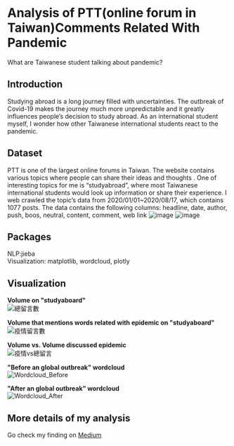 # Analysis of PTT(online forum in Taiwan)Comments Related With Pandemic
What are Taiwanese student talking about pandemic? 



## Introduction
Studying abroad is a long journey filled with uncertainties. The outbreak of Covid-19 makes the journey much more unpredictable and it greatly influences people’s decision to study abroad. As an international student myself, I wonder how other Taiwanese international students react to the pandemic.

## Dataset
PTT is one of the largest online forums in Taiwan. The website contains various topics where people can share their ideas and thoughts . One of interesting topics for me is “studyabroad”, where most Taiwanese international students would look up information or share their experience.
I web crawled the topic’s data from 2020/01/01~2020/08/17, which contains 1077 posts. The data contains the following columns:
headline, date, author, push, boos, neutral, content, comment, web link
![image](https://user-images.githubusercontent.com/32606310/91281419-a49e6a00-e7ba-11ea-94c9-c075f6c379de.png)
![image](https://user-images.githubusercontent.com/32606310/91282353-d106b600-e7bb-11ea-9523-f197dc349b72.png)

## Packages
NLP:jieba<br/>
Visualization: matplotlib, wordcloud, plotly<br/>


## Visualization

**Volume on "studyaboard"**<br/>
![總留言數](https://user-images.githubusercontent.com/32606310/91273824-61d79480-e7b0-11ea-994d-ee7cea2135dd.png)<br/>

**Volume that mentions words related with epidemic on "studyaboard"**<br/>
![疫情留言數](https://user-images.githubusercontent.com/32606310/91274066-bc70f080-e7b0-11ea-8963-3129488c8582.png)<br/>

**Volume vs. Volume discussed epidemic** <br/>
![疫情vs總留言](https://user-images.githubusercontent.com/32606310/91279414-06a9a000-e7b8-11ea-91d9-cdc561ba75c5.png)<br/>

**"Before an global outbreak" wordcloud** <br/>
![Wordcloud_Before](https://user-images.githubusercontent.com/32606310/91279556-38bb0200-e7b8-11ea-885b-e0489f6541d6.png)<br/>

**"After an global outbreak" wordcloud** <br/>
![Wordcloud_After](https://user-images.githubusercontent.com/32606310/91279532-3193f400-e7b8-11ea-8a52-b9724dda3aa0.png)<br/>

## More details of my analysis
Go check my finding on [Medium](https://medium.com/@supershortjanechaseadream/analysis-of-taiwanese-international-students-conversation-toward-pandemic-by-using-ptt-data-d6d9d8589ad9)
